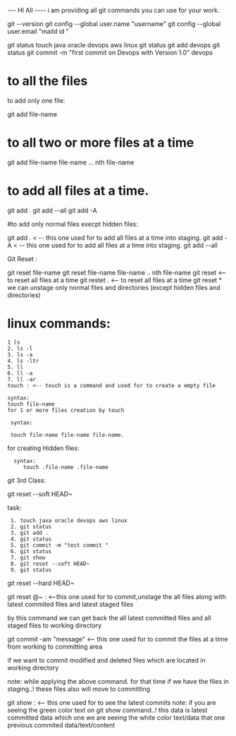 --- HI All ----
i am providing all git commands 
you can use for your work.

git --version
git config --global user.name "username"
git config --global user.email "maild id "

git status
touch java oracle devops aws linux
git status
git add devops
git status
git commit -m "first commit on Devops with Version 1.0" devops


# to all the files 

  to add only one file:


   git add file-name

# to all two or more files at a time

 git add file-name file-name ... nth file-name

# to add  all files at a time.


   git add .
   git add --all
   git add -A

#to add only normal files execpt hidden files:

  git add .   < -- this one used for to add all files at a time into staging. 
git add -A   < -- this one used for to add all files at a time into staging. 
git add --all




  Git Reset :

git reset file-name
git reset file-name file-name .. nth file-name
git reset      <-- to reset all files at a time 
git restet .     <-- to reset all files at a time 
git reset * we can unstage only normal files and directories  (except hidden files and directories)


 







# linux commands:

    1 ls
    2. ls -l
    3. ls -a
    4. ls -ltr
    5. ll
    6. ll -a
    7. ll -ar
    touch : <-- touch is a command and used for to create a empty file

    syntax:
    touch file-name 
    for 1 or more files creation by touch

     syntax:

     touch file-name file-name file-name.



  for creating Hidden files:

      syntax:
         touch .file-name .file-name 
         
         
 git 3rd Class:  


git reset --soft HEAD~


  task:

     1. touch java oracle devops aws linux 
     2. git status
     3. git add .
     4. git status
     5. git commit -m "test commit "
     6. git status
     7. git show
     8. git reset --soft HEAD~
     9. git status



git reset --hard HEAD~

git reset @~  : <--this one used for to commit,unstage the all files along with latest commited files and latest staged files  
 
   by this command we can get back the all latest committed files and all staged files to working directory
   


git commit -am "message"   <-- this one used for to  commit the files at a time from working to committing area

if we want to commit modified and deleted files which are located in working directory 

note: while applying the above command. for that time if we have the files in staging..! these files also will move to committing


git show : <-- this one used for to see the latest commits
note: if you are seeing the green color text on git show command..! this data is latest committed data
which one we are seeing the white color text/data that one previous commited data/text/content 

         
         
         
         


